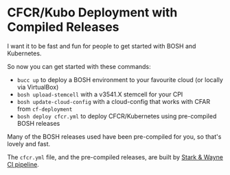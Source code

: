 # CFCR/Kubo Deployment with Compiled Releases

I want it to be fast and fun for people to get started with BOSH and Kubernetes. 

So now you can get started with these commands:

* `bucc up` to deploy a BOSH environment to your favourite cloud (or locally via VirtualBox)
* `bosh upload-stemcell` with a v3541.X stemcell for your CPI
* `bosh update-cloud-config` with a cloud-config that works with CFAR from `cf-deployment`
* `bosh deploy cfcr.yml` to deploy CFCR/Kubernetes using pre-compiled BOSH releases

Many of the BOSH releases used have been pre-compiled for you, so that's lovely and fast.

The `cfcr.yml` file, and the pre-compiled releases, are built by [Stark & Wayne CI pipeline](https://ci2.starkandwayne.com/teams/cfcommunity/pipelines/cfcr-compiled-deployment).